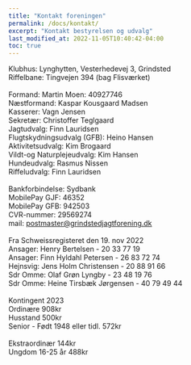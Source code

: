 ```yaml
---
title: "Kontakt foreningen"
permalink: /docs/kontakt/
excerpt: "Kontakt bestyrelsen og udvalg"
last_modified_at: 2022-11-05T10:40:42-04:00
toc: true
---
```

Klubhus: Lynghytten, Vesterhedevej 3, Grindsted<br />
Riffelbane: Tingvejen 394 (bag Flisværket)<br />
<br />
Formand: Martin Moen: 40927746<br />
Næstformand: Kaspar Kousgaard Madsen<br />
Kasserer: Vagn Jensen<br />
Sekretær: Christoffer Teglgaard<br />
Jagtudvalg: Finn Lauridsen<br />
Flugtskydningsudvalg (GFB): Heino Hansen<br />
Aktivitetsudvalg: Kim Brogaard<br />
Vildt-og Naturplejeudvalg: Kim Hansen<br />
Hundeudvalg: Rasmus Nissen<br />
Riffeludvalg: Finn Lauridsen<br />
<br />
Bankforbindelse: Sydbank<br />
MobilePay GJF: 46352<br />
MobilePay GFB: 942503<br />
CVR-nummer: 29569274<br />
mail: postmaster@grindstedjagtforening.dk<br />
<br />
Fra Schweissregisteret den 19. nov 2022<br />
Ansager: Henry Bertelsen - 20 33 77 19<br />
Ansager: Finn Hyldahl Petersen - 26 83 72 74<br />
Hejnsvig: Jens Holm Christensen - 20 88 91 66<br />
Sdr Omme: Olaf Grøn Lyngby - 23 48 19 76<br />
Sdr Omme: Heine Tirsbæk Jørgensen - 40 79 49 44<br />
<br />
Kontingent 2023<br />
Ordinære	908kr<br />
Husstand	500kr<br />
Senior - Født 1948 eller tidl. 572kr<br />	
Ekstraordinær	144kr<br />
Ungdom 16-25 år	488kr<br />
